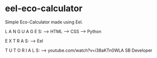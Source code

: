 # eel-eco-calculator
Simple Eco-Calculator made using Eel.

L A N G U A G E S:
--> HTML --> CSS --> Python 

E X T R A S:
--> Eel                                   

T U T O R I A L S:
--> youtube.com/watch?v=i38aKTn0WLA
    SB Developer

                            
